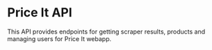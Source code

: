 # Price It API

This API provides endpoints for getting scraper results, products and managing users for Price It webapp.
